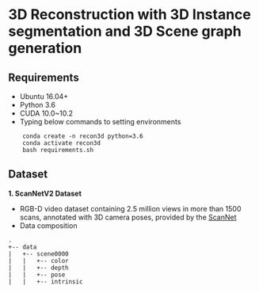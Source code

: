 # 3D **R**econstruction with 3D **I**nstance segmentation and 3D **S**cene graph generation


## Requirements
* Ubuntu 16.04+
* Python 3.6
* CUDA 10.0~10.2
* Typing below commands to setting environments
```
    conda create -n recon3d python=3.6
    conda activate recon3d
    bash requirements.sh
```

## Dataset
__1. ScanNetV2 Dataset__
* RGB-D video dataset containing 2.5 million views in more than 1500 scans, annotated with 3D camera poses, provided by the [ScanNet](https://github.com/ScanNet/ScanNet)
* Data composition
```
.
+-- data 
|   +-- scene0000
|   |   +-- color
|   |   +-- depth
|   |   +-- pose
|   |   +-- intrinsic
```
